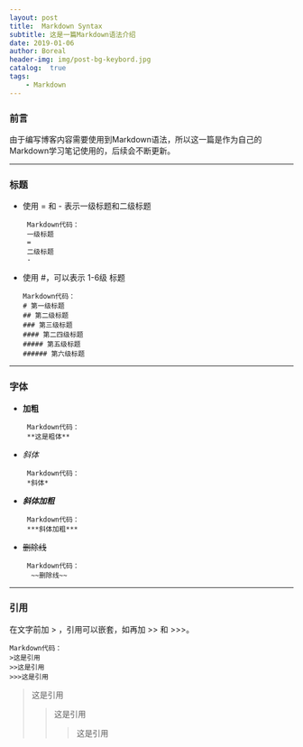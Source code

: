 ```yaml
---
layout: post
title:  Markdown Syntax
subtitle: 这是一篇Markdown语法介绍
date: 2019-01-06
author: Boreal
header-img: img/post-bg-keybord.jpg
catalog:  true
tags:
    - Markdown
---
```


### 前言
  由于编写博客内容需要使用到Markdown语法，所以这一篇是作为自己的Markdown学习笔记使用的，后续会不断更新。

---

### 标题
  * 使用 = 和 - 表示一级标题和二级标题
  
         Markdown代码：
         一级标题
         =
         二级标题
         -
  
  * 使用 #，可以表示 1-6级 标题
  
        Markdown代码：
        # 第一级标题 
        ## 第二级标题 
        ### 第三级标题 
        #### 第二四级标题 
        ##### 第五级标题 
        ###### 第六级标题 

---

### 字体
  * **加粗**
    ```
     Markdown代码：
     **这是粗体**
    ```
  
  * *斜体*
    ```
     Markdown代码：
     *斜体*
    ```
  
  * ***斜体加粗***
    ```
     Markdown代码：
     ***斜体加粗***
    ```
    
  * ~~删除线~~
    ```
     Markdown代码：
      ~~删除线~~
    ```

---

### 引用
  在文字前加 > ，引用可以嵌套，如再加 >> 和 >>>。
  ```
  Markdown代码：
  >这是引用
  >>这是引用
  >>>这是引用
  ```
  
  >这是引用
  >>这是引用
  >>>这是引用
